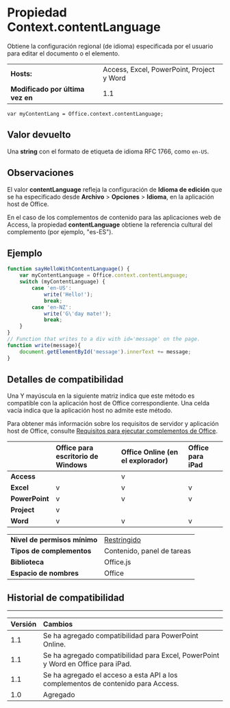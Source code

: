 
# <a name="context.contentlanguage-property"></a>Propiedad Context.contentLanguage
 Obtiene la configuración regional (de idioma) especificada por el usuario para editar el documento o el elemento.

|||
|:-----|:-----|
|**Hosts:**|Access, Excel, PowerPoint, Project y Word|
|**Modificado por última vez en**|1.1|

```
var myContentLang = Office.context.contentLanguage;
```


## <a name="return-value"></a>Valor devuelto

Una **string** con el formato de etiqueta de idioma RFC 1766, como `en-US`.


## <a name="remarks"></a>Observaciones

El valor **contentLanguage** refleja la configuración de **Idioma de edición** que se ha especificado desde **Archivo**  >  **Opciones**  >  **Idioma**, en la aplicación host de Office.

En el caso de los complementos de contenido para las aplicaciones web de Access, la propiedad **contentLanguage** obtiene la referencia cultural del complemento (por ejemplo, "es-ES").


## <a name="example"></a>Ejemplo




```js
function sayHelloWithContentLanguage() {
    var myContentLanguage = Office.context.contentLanguage;
    switch (myContentLanguage) {
        case 'en-US':
            write('Hello!');
            break;
        case 'en-NZ':
            write('G\'day mate!');
            break;
    }
}
// Function that writes to a div with id='message' on the page.
function write(message){
    document.getElementById('message').innerText += message; 
}
```




## <a name="support-details"></a>Detalles de compatibilidad


Una Y mayúscula en la siguiente matriz indica que este método es compatible con la aplicación host de Office correspondiente. Una celda vacía indica que la aplicación host no admite este método.

Para obtener más información sobre los requisitos de servidor y aplicación host de Office, consulte [Requisitos para ejecutar complementos de Office](../../docs/overview/requirements-for-running-office-add-ins.md).

||**Office para escritorio de Windows**|**Office Online (en el explorador)**|**Office para iPad**|
|:-----|:-----|:-----|:-----|
|**Access**||v||
|**Excel**|v|v|v|
|**PowerPoint**|v|v|v|
|**Project**|v|||
|**Word**|v|v|v|

|||
|:-----|:-----|
|**Nivel de permisos mínimo**|[Restringido](../../docs/develop/requesting-permissions-for-api-use-in-content-and-task-pane-add-ins.md)|
|**Tipos de complementos**|Contenido, panel de tareas|
|**Biblioteca**|Office.js|
|**Espacio de nombres**|Office|

## <a name="support-history"></a>Historial de compatibilidad



****


|**Versión**|**Cambios**|
|:-----|:-----|
|1.1|Se ha agregado compatibilidad para PowerPoint Online.|
|1.1|Se ha agregado compatibilidad para Excel, PowerPoint y Word en Office para iPad.|
|1.1|Se ha agregado el acceso a esta API a los complementos de contenido para Access.|
|1.0|Agregado|
